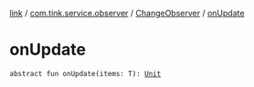 [link](../../index.md) / [com.tink.service.observer](../index.md) / [ChangeObserver](index.md) / [onUpdate](./on-update.md)

# onUpdate

`abstract fun onUpdate(items: T): `[`Unit`](https://kotlinlang.org/api/latest/jvm/stdlib/kotlin/-unit/index.html)